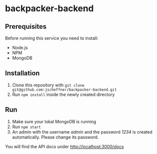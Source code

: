 # backpacker-backend

## Prerequisites

Before running this service you need to install:
- Node.js
- NPM
- MongoDB

## Installation

1. Clone this repository with `git clone git@github.com:jscheffner/backpacker-backend.git`
2. Run `npm install` inside the newly created directory

## Run

1. Make sure your lokal MongoDB is running
2. Run `npm start`
3. An admin with the username _admin_ and the password _1234_ is created automatically. Please change its password.

You will find the API docs under <http://localhost:3000/docs>

